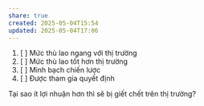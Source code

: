 ```yaml
---
share: true
created: 2025-05-04T15:54
updated: 2025-05-04T17:06
---
```

1. [ ] Mức thù lao ngang với thị trường 
2. [ ] Mức thù lao tốt hơn thị trường 
3. [ ] Minh bạch chiến lược
4. [ ] Được tham gia quyết định


Tại sao ít lợi nhuận hơn thì sẽ bị giết chết trên thị trường?